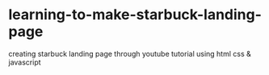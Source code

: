 # learning-to-make-starbuck-landing-page
creating starbuck landing page through youtube tutorial using html css &amp; javascript
